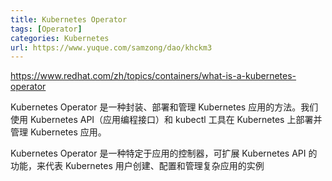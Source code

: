```yaml
---
title: Kubernetes Operator
tags: [Operator]
categories: Kubernetes
url: https://www.yuque.com/samzong/dao/khckm3
---
```


<https://www.redhat.com/zh/topics/containers/what-is-a-kubernetes-operator>

Kubernetes Operator 是一种封装、部署和管理 Kubernetes 应用的方法。我们使用 Kubernetes API（应用编程接口）和 kubectl 工具在 Kubernetes 上部署并管理 Kubernetes 应用。

Kubernetes Operator 是一种特定于应用的控制器，可扩展 Kubernetes API 的功能，来代表 Kubernetes 用户创建、配置和管理复杂应用的实例
